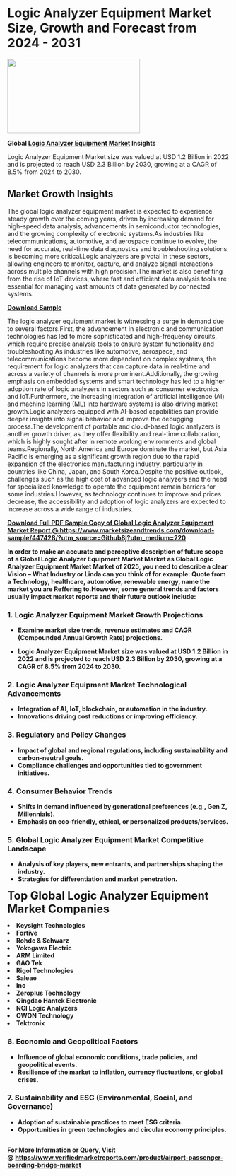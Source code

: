 <H1>Logic Analyzer Equipment Market Size, Growth and Forecast from 2024 - 2031</H1><img class="aligncenter size-medium wp-image-584254" src="https://thirdeyenews.in/wp-content/uploads/2024/09/Global-Market-Research-300x168.jpeg" alt="" width="300" height="168" /><p><strong>Global&nbsp;<a href="https://www.marketsizeandtrends.com/download-sample/447428/?utm_source=Github8j?utm_medium=220">Logic Analyzer Equipment Market</a> Insights</strong></p><p>Logic Analyzer Equipment Market size was valued at USD 1.2 Billion in 2022 and is projected to reach USD 2.3 Billion by 2030, growing at a CAGR of 8.5% from 2024 to 2030.</p><p><h2>Market Growth Insights</h2> <p>The global logic analyzer equipment market is expected to experience steady growth over the coming years, driven by increasing demand for high-speed data analysis, advancements in semiconductor technologies, and the growing complexity of electronic systems.As industries like telecommunications, automotive, and aerospace continue to evolve, the need for accurate, real-time data diagnostics and troubleshooting solutions is becoming more critical.Logic analyzers are pivotal in these sectors, allowing engineers to monitor, capture, and analyze signal interactions across multiple channels with high precision.The market is also benefiting from the rise of IoT devices, where fast and efficient data analysis tools are essential for managing vast amounts of data generated by connected systems.</p> <p><strong><a href="#">Download Sample</a></strong></p> <p>The logic analyzer equipment market is witnessing a surge in demand due to several factors.First, the advancement in electronic and communication technologies has led to more sophisticated and high-frequency circuits, which require precise analysis tools to ensure system functionality and troubleshooting.As industries like automotive, aerospace, and telecommunications become more dependent on complex systems, the requirement for logic analyzers that can capture data in real-time and across a variety of channels is more prominent.Additionally, the growing emphasis on embedded systems and smart technology has led to a higher adoption rate of logic analyzers in sectors such as consumer electronics and IoT.Furthermore, the increasing integration of artificial intelligence (AI) and machine learning (ML) into hardware systems is also driving market growth.Logic analyzers equipped with AI-based capabilities can provide deeper insights into signal behavior and improve the debugging process.The development of portable and cloud-based logic analyzers is another growth driver, as they offer flexibility and real-time collaboration, which is highly sought after in remote working environments and global teams.Regionally, North America and Europe dominate the market, but Asia Pacific is emerging as a significant growth region due to the rapid expansion of the electronics manufacturing industry, particularly in countries like China, Japan, and South Korea.Despite the positive outlook, challenges such as the high cost of advanced logic analyzers and the need for specialized knowledge to operate the equipment remain barriers for some industries.However, as technology continues to improve and prices decrease, the accessibility and adoption of logic analyzers are expected to increase across a wide range of industries.</p> <p><strong><a href="#"></p><p><span class=""><strong>Download Full PDF Sample Copy of Global Logic Analyzer Equipment Market Report</strong> @ <a href="https://www.marketsizeandtrends.com/download-sample/447428/?utm_source=Github8j?utm_medium=220" target="_blank">https://www.marketsizeandtrends.com/download-sample/447428/?utm_source=Github8j?utm_medium=220</a></span></p><p>In order to make an accurate and perceptive description of future scope of a Global&nbsp;Logic Analyzer Equipment Market Market as Global&nbsp;Logic Analyzer Equipment Market Market of 2025, you need to describe a clear Vision &ndash; What Industry or Linda can you think of for example: Quote from a Technology, healthcare, automotive, renewable energy, name the market you are Reffering to.However, some general trends and factors usually impact market reports and their future outlook include:</p><h3>1.&nbsp;<strong>Logic Analyzer Equipment Market Growth Projections</strong></h3><ul><li>Examine market size trends, revenue estimates and CAGR (Compounded Annual Growth Rate) projections.</li><li><p>Logic Analyzer Equipment Market size was valued at USD 1.2 Billion in 2022 and is projected to reach USD 2.3 Billion by 2030, growing at a CAGR of 8.5% from 2024 to 2030.</p></li></ul><h3>2.&nbsp;<strong>Logic Analyzer Equipment Market Technological Advancements</strong></h3><ul><li>Integration of AI, IoT, blockchain, or automation in the industry.</li><li>Innovations driving cost reductions or improving efficiency.</li></ul><h3>3.&nbsp;<strong>Regulatory and Policy Changes</strong></h3><ul><li>Impact of global and regional regulations, including sustainability and carbon-neutral goals.</li><li>Compliance challenges and opportunities tied to government initiatives.</li></ul><h3>4.&nbsp;<strong>Consumer Behavior Trends</strong></h3><ul><li>Shifts in demand influenced by generational preferences (e.g., Gen Z, Millennials).</li><li>Emphasis on eco-friendly, ethical, or personalized products/services.</li></ul><h3>5.&nbsp;<strong>Global Logic Analyzer Equipment Market Competitive Landscape</strong></h3><ul><li>Analysis of key players, new entrants, and partnerships shaping the industry.</li><li>Strategies for differentiation and market penetration.</li></ul><p data-pm-slice="1 1 []"><span style="color: inherit; font-family: inherit; font-size: 25px;">Top Global Logic Analyzer Equipment Market Companies</span></p><div class="" data-test-id=""><p><li>Keysight Technologies</li><li> Fortive</li><li> Rohde & Schwarz</li><li> Yokogawa Electric</li><li> ARM Limited</li><li> GAO Tek</li><li> Rigol Technologies</li><li> Saleae</li><li> Inc</li><li> Zeroplus Technology</li><li> Qingdao Hantek Electronic</li><li> NCI Logic Analyzers</li><li> OWON Technology</li><li> Tektronix</li></p></div><h3>6.&nbsp;<strong>Economic and Geopolitical Factors</strong></h3><ul><li>Influence of global economic conditions, trade policies, and geopolitical events.</li><li>Resilience of the market to inflation, currency fluctuations, or global crises.</li></ul><h3>7.&nbsp;<strong>Sustainability and ESG (Environmental, Social, and Governance)</strong></h3><ul><li>Adoption of sustainable practices to meet ESG criteria.</li><li>Opportunities in green technologies and circular economy principles.</li></ul><h2><strong style="font-size: 14px;">For More Information or Query, Visit @&nbsp;</strong><a style="background-color: #ffffff; font-size: 14px;" href="https://www.marketsizeandtrends.com/report/logic-analyzer-equipment-market/" target="_blank">https://www.verifiedmarketreports.com/product/airport-passenger-boarding-bridge-market</a></h2>